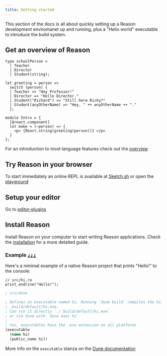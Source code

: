 ```yaml
---
title: Getting started
---
```


This section of the docs is all about quickly setting up a Reason development enviromanet up and running, plus a "Hello world" executable to introduce the build system.

## Get an overview of Reason

```reason
type schoolPerson =
  | Teacher
  | Director
  | Student(string);

let greeting = person =>
  switch (person) {
  | Teacher => "Hey Professor!"
  | Director => "Hello Director."
  | Student("Richard") => "Still here Ricky?"
  | Student(anyOtherName) => "Hey, " ++ anyOtherName ++ "."
  };

module Intro = {
  [@react.component]
  let make = (~person) => {
    <p> {React.string(greeting(person))} </p>
  }
};
```

For an introduction to most language features check out the [overview](overview.md)

## Try Reason in your browser

To start immediately an online REPL is available at [Sketch.sh](https://sketch.sh)
or open the [playground](playground)

## Setup your editor

<!-- Screenshot of an editor with hover? -->
Go to [editor-plugins](editor-plugins.md)

## Install Reason

Install Reason on your computer to start writing Reason applications.
Check the [installation](installation.md) for a more detailed guide.

### Example ¿¿¿

Here's a minimal example of a native Reason project that prints "Hello!" to the console:

```reason
// src/hi.re
print_endline("Hello!");
```

```clojure
; src/dune

; Defines an executable named hi. Running `dune build` compiles the hi.re file into
; _build/default/hi.exe.
; Can run it directly `./_build/default/hi.exe`
; or via dune with `dune exec hi`
;
; Yes, executables have the .exe extension on all platforms
(executable
  (name hi)
  (public_name hi))
```

More info on the `executable` stanza on the [Dune documentation](https://dune.readthedocs.io/en/stable/dune-files.html#executable)
<!-- Introduce library and link to docs -->
